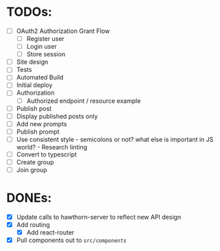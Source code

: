 
# TODOs:
- [ ] OAuth2 Authorization Grant Flow
  - [ ] Register user
  - [ ] Login user
  - [ ] Store session
- [ ] Site design
- [ ] Tests
- [ ] Automated Build
- [ ] Initial deploy
- [ ] Authorization
  - [ ] Authorized endpoint / resource example
- [ ] Publish post
- [ ] Display published posts only
- [ ] Add new prompts
- [ ] Publish prompt
- [ ] Use consistent style - semicolons or not? what else is important in JS world? - Research linting
- [ ] Convert to typescript
- [ ] Create group
- [ ] Join group

# DONEs:
- [x] Update calls to hawthorn-server to reflect new API design
- [x] Add routing
  - [x] Add react-router  
- [x] Pull components out to `src/components`
